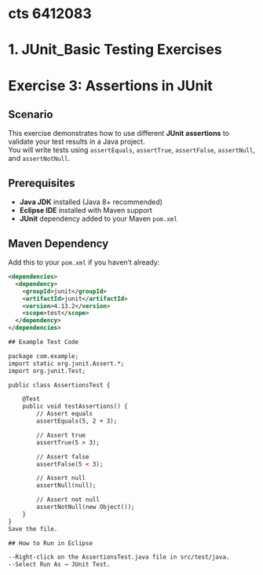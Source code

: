 # cts 6412083
# 1. JUnit_Basic Testing Exercises

# Exercise 3: Assertions in JUnit

##  Scenario

This exercise demonstrates how to use different **JUnit assertions** to validate your test results in a Java project.  
You will write tests using `assertEquals`, `assertTrue`, `assertFalse`, `assertNull`, and `assertNotNull`.


## Prerequisites

- **Java JDK** installed (Java 8+ recommended)
- **Eclipse IDE** installed with Maven support
- **JUnit** dependency added to your Maven `pom.xml`


##  Maven Dependency

Add this to your `pom.xml` if you haven’t already:

```xml
<dependencies>
  <dependency>
    <groupId>junit</groupId>
    <artifactId>junit</artifactId>
    <version>4.13.2</version>
    <scope>test</scope>
  </dependency>
</dependencies>

## Example Test Code

package com.example;
import static org.junit.Assert.*;
import org.junit.Test;

public class AssertionsTest {

    @Test
    public void testAssertions() {
        // Assert equals
        assertEquals(5, 2 + 3);

        // Assert true
        assertTrue(5 > 3);

        // Assert false
        assertFalse(5 < 3);

        // Assert null
        assertNull(null);

        // Assert not null
        assertNotNull(new Object());
    }
}
Save the file.

## How to Run in Eclipse

--Right-click on the AssertionsTest.java file in src/test/java.
--Select Run As → JUnit Test.


